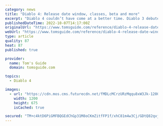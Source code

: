 ```yaml
---
category: news
title: "Diablo 4: Release date window, classes, beta and more"
excerpt: "Diablo 4 couldn’t have come at a better time. Diablo 3 debuted a full 10 years ago, meaning players have already plumbed its demonic depths. Diablo 2: Resurrected didn’t introduce anything new ..."
publishedDateTime: 2022-10-07T14:17:00Z
originalUrl: "https://www.tomsguide.com/reference/diablo-4-release-date-window-classes-beta"
webUrl: "https://www.tomsguide.com/reference/diablo-4-release-date-window-classes-beta"
type: article
quality: 87
heat: 87
published: true

provider:
  name: Tom's Guide
  domain: tomsguide.com

topics:
  - Diablo 4

images:
  - url: "https://cdn.mos.cms.futurecdn.net/fMDLcMCrzURzMqqu8xW3Jk-1200-80.jpg"
    width: 1200
    height: 675
    isCached: true

secured: "TM+c4ktD6PiGMFBQGEdChGp31M8oCKmZitfFP1f/xhC81m4w3Cj/GDtQ82qvjNkyDEuvMJVk/JZeb8PJMowKZl+QceTXgcXFWOdvK6qQ0EPU3xKyRHYLS7/JHhmNjeSSa+lCLwciANUlbuxEJ3TB9Q1fCBimZHMHTeWdl1LpVoRi6xDowKiSgzhQiBlb8Njmn3HZPLrQFcSctB0I9fNTCLqoUN/YwURXx45fNpqBXOl1N98dbUJ65elXWLDNxHHvUuVcgOWQgOb1Vrbk65hqFR69KxqQ/dZLW3eySYWzDXko7eK4ImQydXQudMPmwegcRQzo+zgl7NRX2fY7OCH6Rv5PuKMk8kBgYNQkOtepWus=;io9ZVgXeNh1S/fE7a0MEiQ=="
---
```


